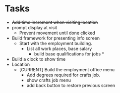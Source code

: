 # Tasks
* <s>Add time increment when visiting location</s>
* prompt display at visit
  * Prevent movement until done clicked
* Build framework for presenting info screen
  * Start with the employment building.
    * List all work places, base salary
      * build base qualifications for jobs
        * 
* Build a clock to show time
* Location
  * [CURRENT] Build the employment office menu
    * Add degrees required for crafts job.
    * show crafts job menu
    * add back button to restore previous screen